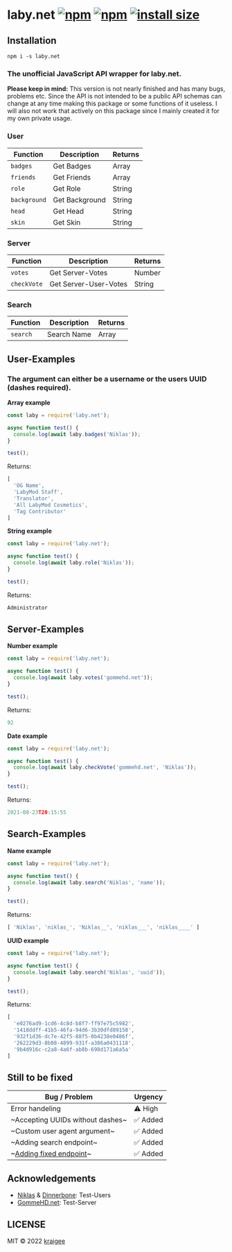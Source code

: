 # laby.net [![npm](https://img.shields.io/npm/dt/laby.net.svg?maxAge=3600)](https://www.npmjs.com/package/laby.net) [![npm](https://img.shields.io/npm/v/laby.net.svg)](https://www.npmjs.com/package/laby.net) [![install size](https://packagephobia.com/badge?p=laby.net)](https://packagephobia.com/result?p=laby.net)

## Installation
```
npm i -s laby.net
```
### The unofficial JavaScript API wrapper for laby.net.

**Please keep in mind:** This version is not nearly finished and has many bugs, problems etc. Since the API is not intended to be a public API schemas can change at any time making this package or some functions of it useless. I will also not work that actively on this package since I mainly created it for my own private usage.

### User

| Function | Description | Returns |
| -------- | ----------- | ------- |
| `badges` | Get Badges | Array |
| `friends` | Get Friends | Array |
| `role` | Get Role | String |
| `background` | Get Background | String |
| `head` | Get Head | String |
| `skin` | Get Skin | String |

### Server

| Function | Description | Returns |
| -------- | ----------- | ------- |
| `votes` | Get Server-Votes | Number |
| `checkVote` | Get Server-User-Votes | String |

### Search

| Function | Description | Returns |
| -------- | ----------- | ------- |
| `search` | Search Name | Array |

## User-Examples

### The argument can either be a username or the users UUID (dashes required).

**Array example**
```js
const laby = require('laby.net');

async function test() {
  console.log(await laby.badges('Niklas'));
}

test();
```
Returns: 
```js
[
  'OG Name',
  'LabyMod Staff',
  'Translator',
  'All LabyMod Cosmetics',
  'Tag Contributor'
]
```

**String example**
```js
const laby = require('laby.net');

async function test() {
  console.log(await laby.role('Niklas'));
}

test();
```
Returns: 
```js
Administrator
```

## Server-Examples

**Number example**
```js
const laby = require('laby.net');

async function test() {
  console.log(await laby.votes('gommehd.net'));
}

test();
```
Returns: 
```js
92
```

**Date example**
```js
const laby = require('laby.net');

async function test() {
  console.log(await laby.checkVote('gommehd.net', 'Niklas'));
}

test();
```
Returns: 
```js
2021-08-23T20:15:55
```

## Search-Examples

**Name example**
```js
const laby = require('laby.net');

async function test() {
  console.log(await laby.search('Niklas', 'name'));
}

test();
```
Returns: 
```js
[ 'Niklas', 'niklas_', 'Niklas__', 'niklas___', 'niklas____' ]
```

**UUID example**
```js
const laby = require('laby.net');

async function test() {
  console.log(await laby.search('Niklas', 'uuid'));
}

test();
```
Returns: 
```js
[
  'e0276ad9-1cd6-4c8d-b8f7-ff97e75c5982',
  '1418ddff-41b5-46fa-94d6-3b30dfd89158',
  '932f1d36-dc7e-42f5-88f5-0b4238e0486f',
  '262229d3-8b08-4899-931f-a386a0431118',
  '9b4d916c-c2a8-4a6f-ab8b-698d171a6a5a'
]
```

## Still to be fixed

| Bug / Problem | Urgency |
| ------------- | ------- |
| Error handeling | ⚠️ High |
| ~Accepting UUIDs without dashes~ | ✅ Added |
| ~Custom user agent argument~ | ✅ Added |
| ~Adding search endpoint~ | ✅ Added |
| ~[Adding fixed endpoint](https://github.com/LabyMod/og-names/issues/63)~ | ✅ Added |

## Acknowledgements

* [Niklas](https://laby.net/@Niklas) & [Dinnerbone](https://laby.net/@Dinnerbone): Test-Users
* [GommeHD.net](https://laby.net/server/gommehd): Test-Server

## LICENSE
MIT © 2022 [kraigee](https://github.com/kraigee)
